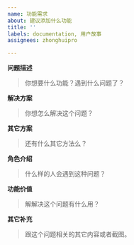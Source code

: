 ```yaml
---
name: 功能需求
about: 建议添加什么功能
title: ''
labels: documentation, 用户故事
assignees: zhonghuipro

---
```


**问题描述**
> 你想要什么功能？遇到什么问题了？

**解决方案**
> 你想怎么解决这个问题？

**其它方案**
> 还有什么其它方法么？

**角色介绍**
> 什么样的人会遇到这种问题？

**功能价值**
> 解解决这个问题有什么用？

**其它补充**
> 跟这个问题相关的其它内容或者截图。
